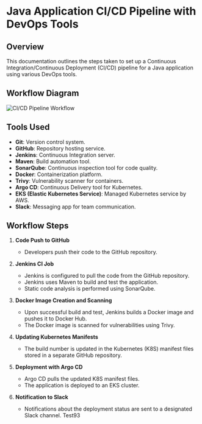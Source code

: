# Java Application CI/CD Pipeline with DevOps Tools

## Overview

This documentation outlines the steps taken to set up a Continuous Integration/Continuous Deployment (CI/CD) pipeline for a Java application using various DevOps tools.

## Workflow Diagram

![CI/CD Pipeline Workflow](/webapp/src/main/webapp/ci-cd.png)

## Tools Used

- **Git**: Version control system.
- **GitHub**: Repository hosting service.
- **Jenkins**: Continuous Integration server.
- **Maven**: Build automation tool.
- **SonarQube**: Continuous inspection tool for code quality.
- **Docker**: Containerization platform.
- **Trivy**: Vulnerability scanner for containers.
- **Argo CD**: Continuous Delivery tool for Kubernetes.
- **EKS (Elastic Kubernetes Service)**: Managed Kubernetes service by AWS.
- **Slack**: Messaging app for team communication.



## Workflow Steps

1. **Code Push to GitHub**
   - Developers push their code to the GitHub repository.

2. **Jenkins CI Job**
   - Jenkins is configured to pull the code from the GitHub repository.
   - Jenkins uses Maven to build and test the application.
   - Static code analysis is performed using SonarQube.

3. **Docker Image Creation and Scanning**
   - Upon successful build and test, Jenkins builds a Docker image and pushes it to Docker Hub.
   - The Docker image is scanned for vulnerabilities using Trivy.

4. **Updating Kubernetes Manifests**
   - The build number is updated in the Kubernetes (K8S) manifest files stored in a separate GitHub repository.

5. **Deployment with Argo CD**
   - Argo CD pulls the updated K8S manifest files.
   - The application is deployed to an EKS cluster.

6. **Notification to Slack**
   - Notifications about the deployment status are sent to a designated Slack channel.
Test93

